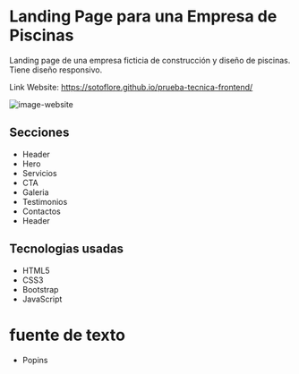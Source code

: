 # Landing Page para una Empresa de Piscinas
Landing page de una empresa ficticia de construcción y diseño de piscinas. Tiene diseño responsivo.

Link Website: 
https://sotoflore.github.io/prueba-tecnica-frontend/

![image-website](https://github.com/sotoflore/prueba-tecnica-frontend/blob/main/assets/images/img-website.png)
 ## Secciones
 - Header
 - Hero
 - Servicios
 - CTA
 - Galeria
 - Testimonios
 - Contactos
 - Header
## Tecnologias usadas
- HTML5
- CSS3
- Bootstrap
- JavaScript
# fuente de texto
- Popins



